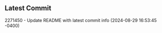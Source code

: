 
## Latest Commit
2271450 - Update README with latest commit info (2024-08-29 16:53:45 -0400) <Yunxi-Zhou>
